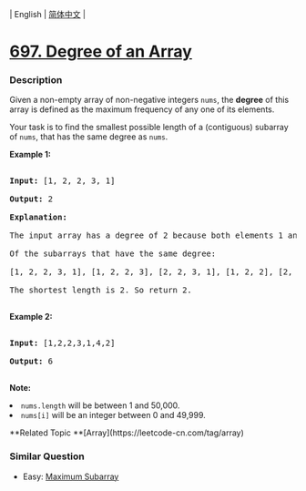 | English | [简体中文](README.md) |

# [697. Degree of an Array](https://leetcode-cn.com/problems/degree-of-an-array)
 ### Description
<p>Given a non-empty array of non-negative integers <code>nums</code>, the <b>degree</b> of this array is defined as the maximum frequency of any one of its elements.</p>
<p>Your task is to find the smallest possible length of a (contiguous) subarray of <code>nums</code>, that has the same degree as <code>nums</code>.</p>

<p><b>Example 1:</b><br />
<pre>
<b>Input:</b> [1, 2, 2, 3, 1]
<b>Output:</b> 2
<b>Explanation:</b> 
The input array has a degree of 2 because both elements 1 and 2 appear twice.
Of the subarrays that have the same degree:
[1, 2, 2, 3, 1], [1, 2, 2, 3], [2, 2, 3, 1], [1, 2, 2], [2, 2, 3], [2, 2]
The shortest length is 2. So return 2.
</pre>
</p>


<p><b>Example 2:</b><br />
<pre>
<b>Input:</b> [1,2,2,3,1,4,2]
<b>Output:</b> 6
</pre>
</p>

<p><b>Note:</b>
<li><code>nums.length</code> will be between 1 and 50,000.</li>
<li><code>nums[i]</code> will be an integer between 0 and 49,999.</li>
</p>
**Related Topic	**[Array](https://leetcode-cn.com/tag/array) 

### Similar Question
 - Easy:	[Maximum Subarray](https://leetcode-cn.com/problems/maximum-subarray) 
